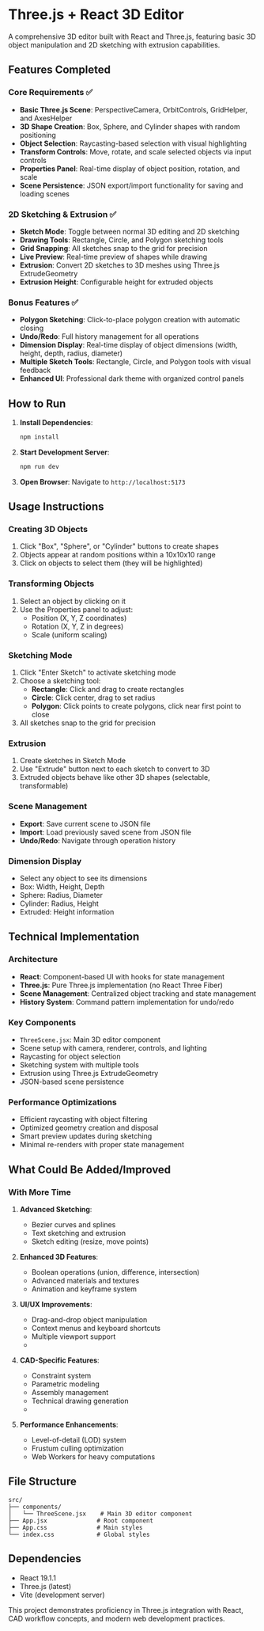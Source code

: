 # Three.js + React 3D Editor

A comprehensive 3D editor built with React and Three.js, featuring basic 3D object manipulation and 2D sketching with extrusion capabilities.

## Features Completed

### Core Requirements ✅
- **Basic Three.js Scene**: PerspectiveCamera, OrbitControls, GridHelper, and AxesHelper
- **3D Shape Creation**: Box, Sphere, and Cylinder shapes with random positioning
- **Object Selection**: Raycasting-based selection with visual highlighting
- **Transform Controls**: Move, rotate, and scale selected objects via input controls
- **Properties Panel**: Real-time display of object position, rotation, and scale
- **Scene Persistence**: JSON export/import functionality for saving and loading scenes

### 2D Sketching & Extrusion ✅
- **Sketch Mode**: Toggle between normal 3D editing and 2D sketching
- **Drawing Tools**: Rectangle, Circle, and Polygon sketching tools
- **Grid Snapping**: All sketches snap to the grid for precision
- **Live Preview**: Real-time preview of shapes while drawing
- **Extrusion**: Convert 2D sketches to 3D meshes using Three.js ExtrudeGeometry
- **Extrusion Height**: Configurable height for extruded objects

### Bonus Features ✅
- **Polygon Sketching**: Click-to-place polygon creation with automatic closing
- **Undo/Redo**: Full history management for all operations
- **Dimension Display**: Real-time display of object dimensions (width, height, depth, radius, diameter)
- **Multiple Sketch Tools**: Rectangle, Circle, and Polygon tools with visual feedback
- **Enhanced UI**: Professional dark theme with organized control panels

## How to Run

1. **Install Dependencies**:
   ```bash
   npm install
   ```

2. **Start Development Server**:
   ```bash
   npm run dev
   ```

3. **Open Browser**: Navigate to `http://localhost:5173`

## Usage Instructions

### Creating 3D Objects
1. Click "Box", "Sphere", or "Cylinder" buttons to create shapes
2. Objects appear at random positions within a 10x10x10 range
3. Click on objects to select them (they will be highlighted)

### Transforming Objects
1. Select an object by clicking on it
2. Use the Properties panel to adjust:
   - Position (X, Y, Z coordinates)
   - Rotation (X, Y, Z in degrees)
   - Scale (uniform scaling)

### Sketching Mode
1. Click "Enter Sketch" to activate sketching mode
2. Choose a sketching tool:
   - **Rectangle**: Click and drag to create rectangles
   - **Circle**: Click center, drag to set radius
   - **Polygon**: Click points to create polygons, click near first point to close
3. All sketches snap to the grid for precision

### Extrusion
1. Create sketches in Sketch Mode
2. Use "Extrude" button next to each sketch to convert to 3D
3. Extruded objects behave like other 3D shapes (selectable, transformable)

### Scene Management
- **Export**: Save current scene to JSON file
- **Import**: Load previously saved scene from JSON file
- **Undo/Redo**: Navigate through operation history

### Dimension Display
- Select any object to see its dimensions
- Box: Width, Height, Depth
- Sphere: Radius, Diameter
- Cylinder: Radius, Height
- Extruded: Height information

## Technical Implementation

### Architecture
- **React**: Component-based UI with hooks for state management
- **Three.js**: Pure Three.js implementation (no React Three Fiber)
- **Scene Management**: Centralized object tracking and state management
- **History System**: Command pattern implementation for undo/redo

### Key Components
- `ThreeScene.jsx`: Main 3D editor component
- Scene setup with camera, renderer, controls, and lighting
- Raycasting for object selection
- Sketching system with multiple tools
- Extrusion using Three.js ExtrudeGeometry
- JSON-based scene persistence

### Performance Optimizations
- Efficient raycasting with object filtering
- Optimized geometry creation and disposal
- Smart preview updates during sketching
- Minimal re-renders with proper state management

## What Could Be Added/Improved

### With More Time
1. **Advanced Sketching**:
   - Bezier curves and splines
   - Text sketching and extrusion
   - Sketch editing (resize, move points)

2. **Enhanced 3D Features**:
   - Boolean operations (union, difference, intersection)
   - Advanced materials and textures
   - Animation and keyframe system

3. **UI/UX Improvements**:
   - Drag-and-drop object manipulation
   - Context menus and keyboard shortcuts
   - Multiple viewport support
   - 

4. **CAD-Specific Features**:
   - Constraint system
   - Parametric modeling
   - Assembly management
   - Technical drawing generation
   - 

5. **Performance Enhancements**:
   - Level-of-detail (LOD) system
   - Frustum culling optimization
   - Web Workers for heavy computations

## File Structure
```
src/
├── components/
│   └── ThreeScene.jsx    # Main 3D editor component
├── App.jsx              # Root component
├── App.css              # Main styles
└── index.css            # Global styles
```

## Dependencies
- React 19.1.1
- Three.js (latest)
- Vite (development server)

This project demonstrates proficiency in Three.js integration with React, CAD workflow concepts, and modern web development practices.
